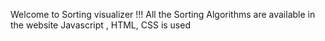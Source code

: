 Welcome to Sorting visualizer !!!
All the Sorting Algorithms are available in the website
Javascript , HTML, CSS is used
